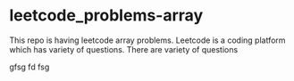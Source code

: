 # leetcode_problems-array
This repo is having leetcode array problems.
Leetcode is a coding platform which has variety of questions.
There are variety of questions


gfsg
fd
fsg
